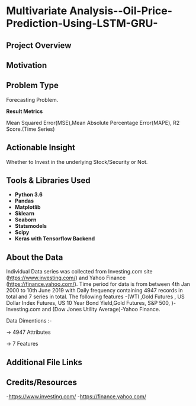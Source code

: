 # Multivariate Analysis--Oil-Price-Prediction-Using-LSTM-GRU-


## Project Overview 


## Motivation


## Problem Type
Forecasting Problem.

**Result Metrics**

Mean Squared Error(MSE),Mean Absolute Percentage Error(MAPE), R2 Score.(Time Series)


## Actionable Insight
Whether to Invest in the underlying Stock/Security or Not.

## Tools & Libraries Used
- **Python 3.6**
- **Pandas**        
- **Matplotlib**        
- **Sklearn**            
- **Seaborn**
- **Statsmodels**      
- **Scipy** 
- **Keras with Tensorflow Backend**


       

## About the Data
Individual Data series was collected from Investing.com site (https://www.investing.com/) and Yahoo Finance (https://finance.yahoo.com/). Time period for data is from between 4th Jan 2000 to 10th June 2019 with Daily frequency containing 4947 records in total and 7 series in total.
The following features -(WTI ,Gold Futures , US Dollar Index Futures, US 10 Year Bond Yield,Gold Futures, S&P 500, )-Investing.com and (Dow Jones Utility Average)-Yahoo Finance.


Data Dimentions :-

-> 4947 Attributes

-> 7 Features

## Additional File Links





## Credits/Resources
-https://www.investing.com/
-https://finance.yahoo.com/



